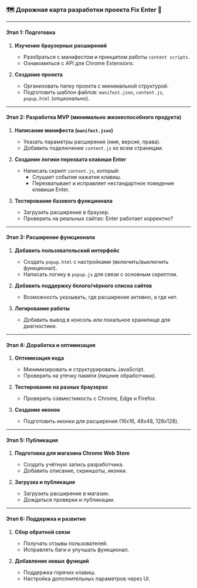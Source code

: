 ### 🗺️ **Дорожная карта разработки проекта Fix Enter** 🚀  

---

#### **Этап 1: Подготовка**  
1. **Изучение браузерных расширений**  
   - Разобраться с манифестом и принципом работы `content scripts`.  
   - Ознакомиться с API для Chrome Extensions.  

2. **Создание проекта**  
   - Организовать папку проекта с минимальной структурой.  
   - Подготовить шаблон файлов: `manifest.json`, `content.js`, `popup.html` (опционально).  

---

#### **Этап 2: Разработка MVP (минимально жизнеспособного продукта)**  
1. **Написание манифеста (`manifest.json`)**  
   - Указать параметры расширения (имя, версия, права).  
   - Добавить подключение `content.js` ко всем страницам.  

2. **Создание логики перехвата клавиши Enter**  
   - Написать скрипт `content.js`, который:
     - Слушает события нажатия клавиш.  
     - Перехватывает и исправляет нестандартное поведение клавиши Enter.  

3. **Тестирование базового функционала**  
   - Загрузить расширение в браузер.  
   - Проверить на реальных сайтах: Enter работает корректно?  

---

#### **Этап 3: Расширение функционала**  
1. **Добавить пользовательский интерфейс**  
   - Создать `popup.html` с настройками (включить/выключить функционал).  
   - Написать логику в `popup.js` для связи с основным скриптом.  

2. **Добавить поддержку белого/чёрного списка сайтов**  
   - Возможность указывать, где расширение активно, а где нет.  

3. **Логирование работы**  
   - Добавить вывод в консоль или локальное хранилище для диагностики.  

---

#### **Этап 4: Доработка и оптимизация**  
1. **Оптимизация кода**  
   - Минимизировать и структурировать JavaScript.  
   - Проверить на утечку памяти (лишние обработчики).  

2. **Тестирование на разных браузерах**  
   - Проверить совместимость с Chrome, Edge и Firefox.  

3. **Создание иконок**  
   - Подготовить иконки для расширения (16x16, 48x48, 128x128).  

---

#### **Этап 5: Публикация**  
1. **Подготовка для магазина Chrome Web Store**  
   - Создать учётную запись разработчика.  
   - Добавить описание, скриншоты, иконки.  

2. **Загрузка и публикация**  
   - Загрузить расширение в магазин.  
   - Дождаться проверки и публикации.  

---

#### **Этап 6: Поддержка и развитие**  
1. **Сбор обратной связи**  
   - Получать отзывы пользователей.  
   - Исправлять баги и улучшать функционал.  

2. **Добавление новых функций**  
   - Поддержка горячих клавиш.  
   - Настройка дополнительных параметров через UI.  
